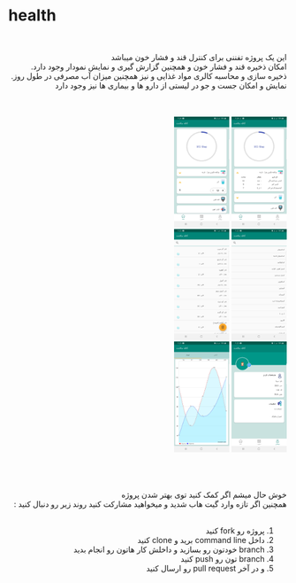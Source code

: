 # health

<div dir="rtl">
  <br/>
  <p>
    این یک پروژه تفننی برای کنترل قند و فشار خون میباشد <br/>
    امکان ذخیره قند و فشار خون و همچنین گزارش گیری و نمایش نمودار وجود دارد.<br/>
    ذخیره سازی و محاسبه کالری مواد غذایی و نیز همچنین میزان آب مصرفی در طول روز.<br/>
    نمایش و امکان جست و جو در لیستی از دارو ها و بیماری ها نیز وجود دارد
  </p>
  <br/><br/>

<img src="https://github.com/SINAsoheili/Health/blob/master/app_image/Screenshot_20200404-192437_%20.jpg" width="100" height="200" />
<img src="https://github.com/SINAsoheili/Health/blob/master/app_image/Screenshot_20200404-192449_%20.jpg" width="100" height="200" />
<br/>
<img src="https://github.com/SINAsoheili/Health/blob/master/app_image/Screenshot_20200404-192510_%20.jpg" width="100" height="200" />
<img src="https://github.com/SINAsoheili/Health/blob/master/app_image/Screenshot_20200404-192534_%20.jpg" width="100" height="200" />
<br/>
<img src="https://github.com/SINAsoheili/Health/blob/master/app_image/Screenshot_20200404-192555_%20.jpg" width="100" height="200" />
<img src="https://github.com/SINAsoheili/Health/blob/master/app_image/Screenshot_20200404-192519_%20.jpg" width="100" height="200" />


  <br/><br/><br/>
  خوش حال میشم اگر کمک کنید توی بهتر شدن پروژه 
  <br/>
  همچنین اگر تازه وارد گیت هاب شدید و میخواهید مشارکت کنید روند زیر رو دنبال کنید : <br/><br/>
1. پروژه رو fork کنید
2. داخل command line برید  و clone  کنید 
3. branch  خودتون رو بسازید و داخلش کار هاتون رو انجام بدید 
4. branch  تون رو push  کنید
5. و در آخر pull request  رو ارسال کنید

</div>  
